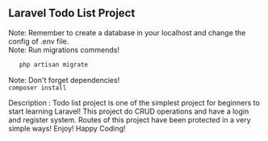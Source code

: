 ## Laravel Todo List Project

Note: Remember to create a database in your localhost and change the config of .env file.
<br>
Note: Run migrations commends! 
 ```php
    php artisan migrate 
 ```

Note: Don't forget dependencies!
<br>
    ```
    composer install
    ```

Description : Todo list project is one of the simplest project for beginners to start learning Laravel! This project do CRUD operations and have a login and register system. Routes of this project have been protected in a very simple ways! Enjoy! Happy Coding!